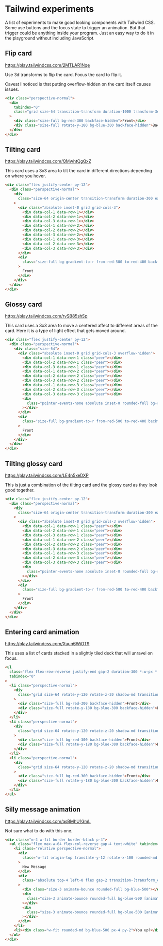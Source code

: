# Tailwind experiments

A list of experiments to make good looking components with Tailwind CSS. Some use buttons and the focus state to trigger an animation. But that trigger could be anything inside your program. Just an easy way to do it in the playground without including JavaScript.

## Flip card

https://play.tailwindcss.com/2MTLAR1Nqe

Use 3d transforms to flip the card. Focus the card to flip it.

Caveat I noticed is that putting overflow-hidden on the card itself causes issues.

```html
<div class="perspective-normal">
  <div
    tabindex="0"
    class="grid size-64 transition-transform duration-1000 transform-3d *:[grid-area:1/1] focus:rotate-y-180"
  >
    <div class="size-full bg-red-300 backface-hidden">Front</div>
    <div class="size-full rotate-y-180 bg-blue-300 backface-hidden">Back</div>
  </div>
</div>
```

## Tilting card

https://play.tailwindcss.com/QMwhtQgQxZ

This card uses a 3x3 area to tilt the card in different directions depending on where you hover.

```html
<div class="flex justify-center py-12">
  <div class="perspective-normal">
    <div
      class="size-64 origin-center transition-transform duration-300 ease-linear transform-3d has-[[data-col-1]:hover]:rotate-y-12 has-[[data-col-3]:hover]:-rotate-y-12 has-[[data-row-1]:hover]:-rotate-x-12 has-[[data-row-3]:hover]:rotate-x-12"
    >
      <div class="absolute inset-0 grid grid-cols-3">
        <div data-col-1 data-row-1></div>
        <div data-col-2 data-row-1></div>
        <div data-col-3 data-row-1></div>
        <div data-col-1 data-row-2></div>
        <div data-col-2 data-row-2></div>
        <div data-col-3 data-row-2></div>
        <div data-col-1 data-row-3></div>
        <div data-col-2 data-row-3></div>
        <div data-col-3 data-row-3></div>
      </div>
      <div
        class="size-full bg-gradient-to-r from-red-500 to-red-400 backface-hidden"
      >
        Front
      </div>
    </div>
  </div>
</div>
```

## Glossy card

https://play.tailwindcss.com/rvSB85shSp

This card uses a 3x3 area to move a centered affect to different areas of the card. Here it is a type of light effect that gets moved around.

```html
<div class="flex justify-center py-12">
  <div class="perspective-normal">
    <div class="size-64">
      <div class="absolute inset-0 grid grid-cols-3 overflow-hidden">
        <div data-col-1 data-row-1 class="peer"></div>
        <div data-col-2 data-row-1 class="peer"></div>
        <div data-col-3 data-row-1 class="peer"></div>
        <div data-col-1 data-row-2 class="peer"></div>
        <div data-col-2 data-row-2 class="peer"></div>
        <div data-col-3 data-row-2 class="peer"></div>
        <div data-col-1 data-row-3 class="peer"></div>
        <div data-col-2 data-row-3 class="peer"></div>
        <div data-col-3 data-row-3 class="peer"></div>
        <div
          class="pointer-events-none absolute inset-0 rounded-full bg-radial-[at_50%_50%] from-white to-gray-200 opacity-50 blur-3xl transition-transform duration-1000 ease-linear peer-[[data-col-1]:hover]:-translate-x-1/2 peer-[[data-col-3]:hover]:translate-x-1/2 peer-[[data-row-1]:hover]:-translate-y-1/2 peer-[[data-row-3]:hover]:translate-y-1/2"
        ></div>
      </div>
      <div
        class="size-full bg-gradient-to-r from-red-500 to-red-400 backface-hidden"
      >
        Front
      </div>
    </div>
  </div>
</div>
```

## Tilting glossy card

https://play.tailwindcss.com/LE4n5xeDXP

This is just a combination of the tilting card and the glossy card as they look good together.

```html
<div class="flex justify-center py-12">
  <div class="perspective-normal">
    <div
      class="size-64 origin-center transition-transform duration-300 ease-linear transform-3d has-[[data-col-1]:hover]:rotate-y-12 has-[[data-col-3]:hover]:-rotate-y-12 has-[[data-row-1]:hover]:-rotate-x-12 has-[[data-row-3]:hover]:rotate-x-12"
    >
      <div class="absolute inset-0 grid grid-cols-3 overflow-hidden">
        <div data-col-1 data-row-1 class="peer"></div>
        <div data-col-2 data-row-1 class="peer"></div>
        <div data-col-3 data-row-1 class="peer"></div>
        <div data-col-1 data-row-2 class="peer"></div>
        <div data-col-2 data-row-2 class="peer"></div>
        <div data-col-3 data-row-2 class="peer"></div>
        <div data-col-1 data-row-3 class="peer"></div>
        <div data-col-2 data-row-3 class="peer"></div>
        <div data-col-3 data-row-3 class="peer"></div>
        <div
          class="pointer-events-none absolute inset-0 rounded-full bg-radial-[at_50%_50%] from-white to-gray-200 opacity-50 blur-3xl transition-transform duration-1000 ease-linear peer-[[data-col-1]:hover]:-translate-x-1/2 peer-[[data-col-3]:hover]:translate-x-1/2 peer-[[data-row-1]:hover]:-translate-y-1/2 peer-[[data-row-3]:hover]:translate-y-1/2"
        ></div>
      </div>
      <div
        class="size-full bg-gradient-to-r from-red-500 to-red-400 backface-hidden"
      >
        Front
      </div>
    </div>
  </div>
</div>
```

## Entering card animation

https://play.tailwindcss.com/Xuun6WiOT9

This uses a list of cards stacked in a slightly tiled deck that will unravel on focus.

```html
<ul
  class="flex flex-row-reverse justify-end gap-2 duration-300 *:w-px *:transition-[width] focus-within:*:w-64"
  tabindex="0"
>
  <li class="perspective-normal">
    <div
      class="grid size-64 rotate-y-120 rotate-z-20 shadow-md transition-transform duration-200 transform-3d *:[grid-area:1/1] in-focus:rotate-y-0 in-focus:rotate-z-0"
    >
      <div class="size-full bg-red-300 backface-hidden">Front</div>
      <div class="size-full rotate-y-180 bg-blue-300 backface-hidden">Back</div>
    </div>
  </li>
  <li class="perspective-normal">
    <div
      class="grid size-64 rotate-y-120 rotate-z-20 shadow-md transition-transform duration-200 transform-3d *:[grid-area:1/1] in-focus:rotate-y-0 in-focus:rotate-z-0"
    >
      <div class="size-full bg-red-300 backface-hidden">Front</div>
      <div class="size-full rotate-y-180 bg-blue-300 backface-hidden">Back</div>
    </div>
  </li>
  <li class="perspective-normal">
    <div
      class="grid size-64 rotate-y-120 rotate-z-20 shadow-md transition-transform duration-200 transform-3d *:[grid-area:1/1] in-focus:rotate-y-0 in-focus:rotate-z-0"
    >
      <div class="size-full bg-red-300 backface-hidden">Front</div>
      <div class="size-full rotate-y-180 bg-blue-300 backface-hidden">Back</div>
    </div>
  </li>
</ul>
```

## Silly message animation

https://play.tailwindcss.com/asBMhU1GmL

Not sure what to do with this one.

```html
<div class="m-4 w-fit border border-black p-4">
  <ul class="flex max-w-64 flex-col-reverse gap-4 text-white" tabindex="0">
    <li class="relative perspective-normal">
      <div
        class="w-fit origin-top translate-y-12 rotate-x-100 rounded-md bg-blue-500 px-4 py-2 opacity-0 transition-[transform_opacity] duration-300 transform-3d in-focus:translate-y-0 in-focus:scale-x-100 in-focus:rotate-x-0 in-focus:opacity-100"
      >
        New Message
      </div>
      <div
        class="absolute top-4 left-0 flex gap-2 transition-[transform_opacity] duration-100 ease-in-out in-focus:scale-0 in-focus:opacity-0"
      >
        <div class="size-3 animate-bounce rounded-full bg-blue-500"></div>
        <div
          class="size-3 animate-bounce rounded-full bg-blue-500 [animation-delay:100ms]"
        ></div>
        <div
          class="size-3 animate-bounce rounded-full bg-blue-500 [animation-delay:200ms]"
        ></div>
      </div>
    </li>
    <li><div class="w-fit rounded-md bg-blue-500 px-4 py-2">You up?</div></li>
  </ul>
</div>
```
